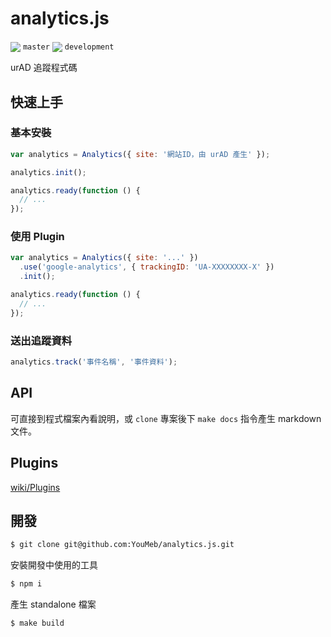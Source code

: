 analytics.js
============

<a href="https://travis-ci.org/YouMeb/analytics.js"><img style="vertical-align: middle" src="https://img.shields.io/travis/YouMeb/analytics.js/master.svg" /></a> `master` <a href="https://travis-ci.org/YouMeb/analytics.js"><img style="vertical-align: middle" src="https://img.shields.io/travis/YouMeb/analytics.js/development.svg" /></a> `development`

urAD 追蹤程式碼

## 快速上手

### 基本安裝

```javascript
var analytics = Analytics({ site: '網站ID，由 urAD 產生' });

analytics.init();

analytics.ready(function () {
  // ...
});
```

### 使用 Plugin

```javascript
var analytics = Analytics({ site: '...' })
  .use('google-analytics', { trackingID: 'UA-XXXXXXXX-X' })
  .init();

analytics.ready(function () {
  // ...  
});
```

### 送出追蹤資料

```javascript
analytics.track('事件名稱', '事件資料');
```

## API

可直接到程式檔案內看說明，或 `clone` 專案後下 `make docs` 指令產生 markdown 文件。

## Plugins

[wiki/Plugins](https://github.com/YouMeb/analytics.js/wiki/Plugins)

## 開發

```bash
$ git clone git@github.com:YouMeb/analytics.js.git
```

安裝開發中使用的工具

```bash
$ npm i
```

產生 standalone 檔案

```bash
$ make build
```
